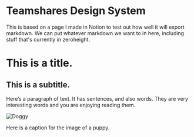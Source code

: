 # Teamshares Design System

This is based on a page I made in Notion to test out how well it will export markdown. We can put whatever markdown we want to in here, including stuff that's currently in zeroheight.

# This is a title.

## This is a subtitle.

Here’s a paragraph of text. It has sentences, and also words. They are very interesting words and you are enjoying reading them.

<img src="/assets/images/doggy.png" alt="Doggy">

Here is a caption for the image of a puppy.
